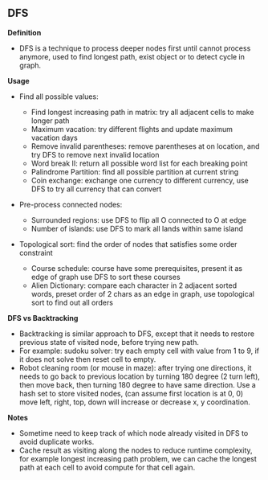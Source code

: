 ## DFS

**Definition**
- DFS is a technique to process deeper nodes first until cannot process anymore,
used to find longest path, exist object or to detect cycle in graph.

**Usage**

- Find all possible values:
  - Find longest increasing path in matrix: try all adjacent cells to make longer path
  - Maximum vacation: try different flights and update maximum vacation days
  - Remove invalid parentheses: remove parentheses at on location, and try DFS
  to remove next invalid location
  - Word break II: return all possible word list for each breaking point
  - Palindrome Partition: find all possible partition at current string
  - Coin exchange: exchange one currency to different currency, use DFS to try all
  currency that can convert

- Pre-process connected nodes:
  - Surrounded regions: use DFS to flip all O connected to O at edge
  - Number of islands: use DFS to mark all lands within same island

- Topological sort: find the order of nodes that satisfies some order constraint
  - Course schedule: course have some prerequisites, present it as edge of graph
  use DFS to sort these courses
  - Alien Dictionary: compare each character in 2 adjacent sorted words, preset
  order of 2 chars as an edge in graph, use topological sort to find out all orders


**DFS vs Backtracking**

- Backtracking is similar approach to DFS, except that it needs to restore previous
state of visited node, before trying new path.
- For example: sudoku solver: try each empty cell with value from 1 to 9, if it
does not solve then reset cell to empty.
- Robot cleaning room (or mouse in maze): after trying one directions, it needs to
go back to previous location by turning 180 degree (2 turn left), then move back,
then turning 180 degree to have same direction. Use a hash set to store visited nodes,
(can assume first location is at 0, 0) move left, right, top, down will increase
or decrease x, y coordination.

**Notes**

- Sometime need to keep track of which node already visited in DFS to avoid duplicate
works.
- Cache result as visiting along the nodes to reduce runtime complexity, for example
longest increasing path problem, we can cache the longest path at each cell to avoid
compute for that cell again.
